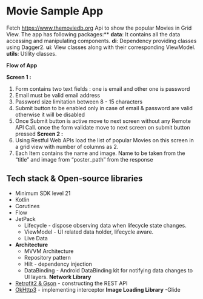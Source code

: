 # Movie Sample App
Fetch  https://www.themoviedb.org Api to show the popular Movies in Grid View.
The app has following packages:**
**data**: It contains all the data accessing and manipulating components.
**di**: Dependency providing classes using Dagger2.
**ui**: View classes along with their corresponding ViewModel.
**utils**: Utility classes.

**Flow of App**

**Screen 1 :**
1.	Form contains two text fields : one is email and other one is password
2.	Email must be valid email address
3.	Password size limitation between 8 - 15 characters
4.	Submit button to be enabled only in case of email & password are valid otherwise it will be disabled
5.	Once Submit button is active move to next screen without any Remote API Call.
once the form validate move to next screen on submit button pressed 
**Screen 2 :**
1.	Using Restful Web APIs load the list of popular Movies on this screen in a grid view with number of columns as 2.
2.	Each Item contains the name and image. Name to be taken from the “title” and image from “poster_path” from the response
## Tech stack & Open-source libraries
- Minimum SDK level 21
- Kotlin
- Corutines 
- Flow
- JetPack
  - Lifecycle - dispose observing data when lifecycle state changes.
  - ViewModel - UI related data holder, lifecycle aware.
  - Live Data  
- **Architecture**
  - MVVM Architecture
  - Repository pattern
  - Hilt - dependency injection
  - DataBinding  - Android DataBinding kit for notifying data changes to UI layers.
**Network Library**
- [Retrofit2 & Gson](https://github.com/square/retrofit) - constructing the REST API
- [OkHttp3](https://github.com/square/okhttp) - implementing interceptor
**Image Loading Library**
-Glide
 
